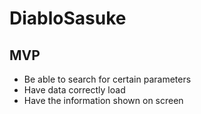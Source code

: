 # DiabloSasuke


## MVP

<ul>
  <li>Be able to search for certain parameters</li>
  <li>Have data correctly load</li>
  <li>Have the information shown on screen</li>
</ul>